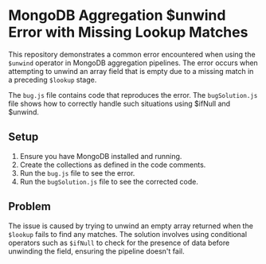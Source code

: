 # MongoDB Aggregation $unwind Error with Missing Lookup Matches

This repository demonstrates a common error encountered when using the `$unwind` operator in MongoDB aggregation pipelines. The error occurs when attempting to unwind an array field that is empty due to a missing match in a preceding `$lookup` stage.

The `bug.js` file contains code that reproduces the error. The `bugSolution.js` file shows how to correctly handle such situations using $ifNull and $unwind.

## Setup

1.  Ensure you have MongoDB installed and running.
2.  Create the collections as defined in the code comments.
3.  Run the `bug.js` file to see the error.
4.  Run the `bugSolution.js` file to see the corrected code.

## Problem
The issue is caused by trying to unwind an empty array returned when the `$lookup` fails to find any matches. The solution involves using conditional operators such as `$ifNull` to check for the presence of data before unwinding the field, ensuring the pipeline doesn't fail.